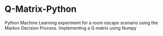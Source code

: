 # Q-Matrix-Python
Python Machine Learning experiment for a room escape scenario using the Markov Decision Process. Implementing a Q matrix using Numpy 
